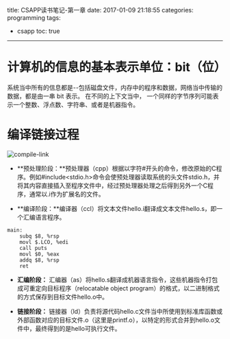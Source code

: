 title: CSAPP读书笔记-第一章
date: 2017-01-09 21:18:55
categories: programming
tags: 
- csapp
toc: true
---
# 计算机的信息的基本表示单位：bit（位）
系统当中所有的信息都是--包括磁盘文件，内存中的程序和数据，网络当中传输的数据，都是由一串 bit 表示。 在不同的上下文当中， 一个同样的字节序列可能表示一个整数、浮点数、字符串、或者是机器指令。

# 编译链接过程

![compile-link](https://www.zhuxiaodong.net/static/images/compile-link.png)

* **预处理阶段：**预处理器（cpp）根据以字符#开头的命令，修改原始的C程序。例如#include<stdio.h>命令会使预处理器读取系统的头文件stdio.h，并将其内容直接插入至程序文件中，经过预处理器处理之后得到另外一个C程序，通常以.i作为扩展名的文件。

* **编译阶段：**编译器（ccl）将文本文件hello.i翻译成文本文件hello.s，即一个汇编语言程序。

```
main:
	subq $8, %rsp
	movl $.LCO, %edi
	call puts
	movl $0, %eax
	addq $8, %rsp
	ret
```

* **汇编阶段：**
汇编器（as）将hello.s翻译成机器语言指令，这些机器指令打包成可重定向目标程序（relocatable object program）的格式，以二进制格式的方式保存到目标文件hello.o中。

* **链接阶段：**
链接器（ld）负责将源代码hello.c文件当中所使用到标准库函数或外部函数对应的目标文件.o（这里是printf.o），以特定的形式合并到hello.o文件中，最终得到的是hello可执行文件。


